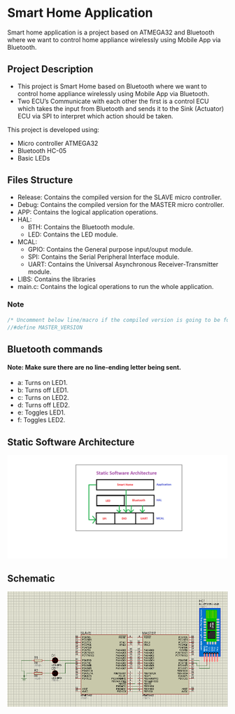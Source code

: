 # Smart Home Application

Smart home application is a project based on ATMEGA32 and Bluetooth where we want to control home appliance wirelessly using Mobile App via Bluetooth.

## Project Description

- This project is Smart Home based on Bluetooth where we want to control home appliance wirelessly using Mobile App via Bluetooth.
- Two ECU’s Communicate with each other the first is a control ECU which takes the input from Bluetooth and sends it to the Sink (Actuator) ECU via SPI to interpret which action should be taken.

This project is developed using:

- Micro controller ATMEGA32
- Bluetooth HC-05
- Basic LEDs

## Files Structure
- Release:	Contains the compiled version for the SLAVE micro controller.
- Debug:	Contains the compiled version for the MASTER micro controller.
- APP:		Contains the logical application operations.
- HAL:
	- BTH:	Contains the Bluetooth module.
	- LED:	Contains the LED module.
- MCAL:
	- GPIO:	Contains the General purpose input/ouput module.
	- SPI:	Contains the Serial Peripheral Interface module.
	- UART:	Contains the Universal Asynchronous Receiver-Transmitter module.
- LIBS:		Contains the libraries
- main.c:	Contains the logical operations to run the whole application.

### Note

```c
/* Uncomment below line/macro if the compiled version is going to be for the MASTER microcontroller */
//#define MASTER_VERSION
```

## Bluetooth commands

#### Note: Make sure there are no line-ending letter being sent.

- a: Turns on LED1.
- b: Turns off LED1.
- c: Turns on LED2.
- d: Turns off LED2.
- e: Toggles LED1.
- f: Toggles LED2.

## Static Software Architecture

![Schematic](SSA.png)

## Schematic

![Schematic](Schematic.png)